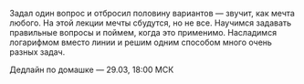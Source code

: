 Задал один вопрос и отбросил половину вариантов — звучит, как мечта любого. На этой лекции мечты сбудутся, но не все. Научимся задавать правильные вопросы и поймем, когда это применимо. Насладимся логарифмом вместо линии и решим одним способом много очень разных задач.

Дедлайн по домашке — 29.03, 18:00 МСК
